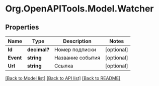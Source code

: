 # Org.OpenAPITools.Model.Watcher
## Properties

Name | Type | Description | Notes
------------ | ------------- | ------------- | -------------
**Id** | **decimal?** | Номер подписки | [optional] 
**Event** | **string** | Название события | [optional] 
**Url** | **string** | Cсылка | [optional] 

[[Back to Model list]](../README.md#documentation-for-models) [[Back to API list]](../README.md#documentation-for-api-endpoints) [[Back to README]](../README.md)

